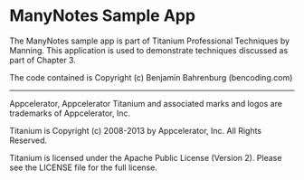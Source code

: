 <h1>ManyNotes Sample App</h1>

The ManyNotes sample app is part of Titanium Professional Techniques by Manning.  This application is used to demonstrate techniques discussed as part of Chapter 3.

The code contained is Copyright (c) Benjamin Bahrenburg (bencoding.com)

----------------------------------

Appcelerator, Appcelerator Titanium and associated marks and logos are 
trademarks of Appcelerator, Inc. 

Titanium is Copyright (c) 2008-2013 by Appcelerator, Inc. All Rights Reserved.

Titanium is licensed under the Apache Public License (Version 2). Please
see the LICENSE file for the full license.

